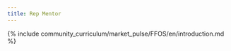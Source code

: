 ```yaml
---
title: Rep Mentor 
---
```


{% include community_curriculum/market_pulse/FFOS/en/introduction.md %}